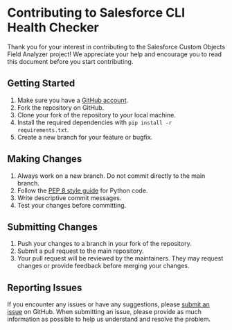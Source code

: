 # Contributing to Salesforce CLI Health Checker

Thank you for your interest in contributing to the Salesforce Custom Objects Field Analyzer project! We appreciate your help and encourage you to read this document before you start contributing.

## Getting Started
1. Make sure you have a [GitHub account](https://github.com/signup/free).
2. Fork the repository on GitHub.
3. Clone your fork of the repository to your local machine.
4. Install the required dependencies with `pip install -r requirements.txt`.
5. Create a new branch for your feature or bugfix.

## Making Changes
1. Always work on a new branch. Do not commit directly to the main branch.
2. Follow the [PEP 8 style guide](https://www.python.org/dev/peps/pep-0008/) for Python code.
3. Write descriptive commit messages.
4. Test your changes before committing.

## Submitting Changes
1. Push your changes to a branch in your fork of the repository.
2. Submit a pull request to the main repository.
3. Your pull request will be reviewed by the maintainers. They may request changes or provide feedback before merging your changes.

## Reporting Issues
If you encounter any issues or have any suggestions, please [submit an issue](https://github.com/yourusername/salesforce-custom-objects-field-analyzer/issues) on GitHub. When submitting an issue, please provide as much information as possible to help us understand and resolve the problem.
